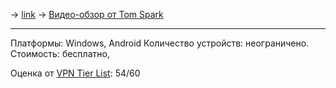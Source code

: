 -> [link](https://hide.me/)
-> [Видео-обзор от Tom Spark](https://www.youtube.com/watch?v=fUfDNnXk4NM)

---

Платформы: Windows, Android
Количество устройств: неограничено.
Стоимость: бесплатно, 

Оценка от [VPN Tier List](https://www.vpntierlist.com/): 54/60